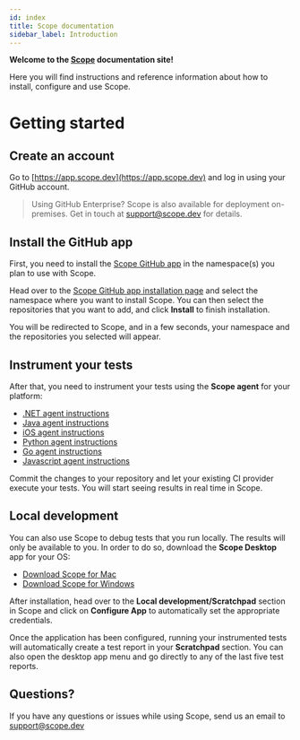 ```yaml
---
id: index
title: Scope documentation
sidebar_label: Introduction
---
```


**Welcome to the [Scope](https://scope.dev) documentation site!**

Here you will find instructions and reference information about how to install, configure and use Scope.


# Getting started

## Create an account

Go to [https://app.scope.dev](https://app.scope.dev) and log in using your GitHub account.

> Using GitHub Enterprise? Scope is also available for deployment on-premises. Get in touch at <support@scope.dev> for details.

## Install the GitHub app

First, you need to install the [Scope GitHub app](https://github.com/apps/scope-app) in the namespace(s) you plan to use with Scope.

Head over to the [Scope GitHub app installation page](https://github.com/apps/scope-app/installations/new) 
and select the namespace where you want to install Scope. You can then select the repositories that you want to add, and click
**Install** to finish installation.

You will be redirected to Scope, and in a few seconds, your namespace and the repositories you selected will appear.


## Instrument your tests

After that, you need to instrument your tests using the **Scope agent** for your platform:

* [.NET agent instructions](dotnet-installation.md)
* [Java agent instructions](java-installation.md)
* [iOS agent instructions](ios-installation.md)
* [Python agent instructions](python-installation.md)
* [Go agent instructions](go-installation.md)
* [Javascript agent instructions](javascript-installation.md)

Commit the changes to your repository and let your existing CI provider execute your tests. You will start seeing results
in real time in Scope.


## Local development

You can also use Scope to debug tests that you run locally. The results will only be available to you.
In order to do so, download the **Scope Desktop** app for your OS:

* [Download Scope for Mac](https://home.codescope.com/goto/download-scope-for-mac)
* [Download Scope for Windows](https://home.codescope.com/goto/download-scope-for-windows)

After installation, head over to the **Local development/Scratchpad** section in Scope and click on **Configure App** to
automatically set the appropriate credentials.

Once the application has been configured, running your instrumented tests will automatically create a test report in your **Scratchpad** section.
You can also open the desktop app menu and go directly to any of the last five test reports.


## Questions?

If you have any questions or issues while using Scope, send us an email to <support@scope.dev>
